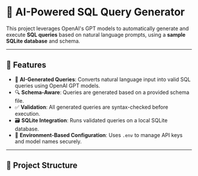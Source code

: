 # 🧠 AI-Powered SQL Query Generator

This project leverages OpenAI's GPT models to automatically generate and execute **SQL queries** based on natural language prompts, using a **sample SQLite database** and schema.

---

## 🚀 Features

- 🤖 **AI-Generated Queries**: Converts natural language input into valid SQL queries using OpenAI GPT models.
- 🔍 **Schema-Aware**: Queries are generated based on a provided schema file.
- ✅ **Validation**: All generated queries are syntax-checked before execution.
- 🗃️ **SQLite Integration**: Runs validated queries on a local SQLite database.
- 🔐 **Environment-Based Configuration**: Uses `.env` to manage API keys and model names securely.

---

## 📂 Project Structure

